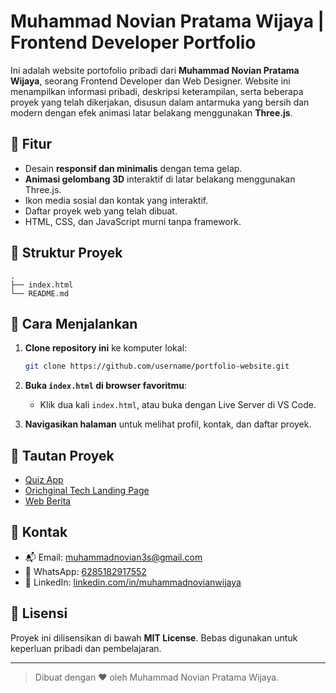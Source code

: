 
# Muhammad Novian Pratama Wijaya | Frontend Developer Portfolio

Ini adalah website portofolio pribadi dari **Muhammad Novian Pratama Wijaya**, seorang Frontend Developer dan Web Designer. Website ini menampilkan informasi pribadi, deskripsi keterampilan, serta beberapa proyek yang telah dikerjakan, disusun dalam antarmuka yang bersih dan modern dengan efek animasi latar belakang menggunakan **Three.js**.

## 🌟 Fitur

- Desain **responsif dan minimalis** dengan tema gelap.
- **Animasi gelombang 3D** interaktif di latar belakang menggunakan Three.js.
- Ikon media sosial dan kontak yang interaktif.
- Daftar proyek web yang telah dibuat.
- HTML, CSS, dan JavaScript murni tanpa framework.

## 📂 Struktur Proyek

```
.
├── index.html      
└── README.md       
```

## 🚀 Cara Menjalankan

1. **Clone repository ini** ke komputer lokal:
   ```bash
   git clone https://github.com/username/portfolio-website.git
   ```

2. **Buka `index.html` di browser favoritmu**:
   - Klik dua kali `index.html`, atau buka dengan Live Server di VS Code.

3. **Navigasikan halaman** untuk melihat profil, kontak, dan daftar proyek.

## 🔗 Tautan Proyek

- [Quiz App](https://muhammadnovian.github.io/Quiz_App/)
- [Orichginal Tech Landing Page](https://muhammadnovian.github.io/Orichginal-Tech_Web/)
- [Web Berita](https://muhammadnovian.github.io/Web_Berita/)

## 📧 Kontak

- 📬 Email: [muhammadnovian3s@gmail.com](mailto:muhammadnovian3s@gmail.com)
- 📱 WhatsApp: [6285182917552](https://wa.me/6285182917552)
- 💼 LinkedIn: [linkedin.com/in/muhammadnovianwijaya](https://linkedin.com/in/muhammadnovianwijaya)

## 📝 Lisensi

Proyek ini dilisensikan di bawah **MIT License**. Bebas digunakan untuk keperluan pribadi dan pembelajaran.

---

> Dibuat dengan ❤️ oleh Muhammad Novian Pratama Wijaya.
